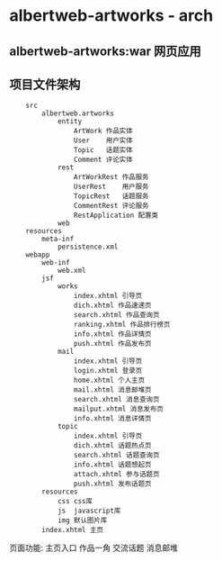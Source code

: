 # albertweb-artworks - arch

## albertweb-artworks:war 网页应用
## 项目文件架构
		
		src
			albertweb.artworks
				entity
					ArtWork	作品实体
					User    用户实体
					Topic	话题实体
					Comment 评论实体
				rest
					ArtWorkRest 作品服务
					UserRest	用户服务
					TopicRest	话题服务
					CommentRest	评论服务
					RestApplication 配置类
				web
		resources
			meta-inf
				persistence.xml
		webapp
			web-inf
				web.xml
			jsf
				works
					index.xhtml 引导页
					dich.xhtml 作品速递页
					search.xhtml 作品查询页
					ranking.xhtml 作品排行榜页
					info.xhtml 作品详情页
					push.xhtml 作品发布页
				mail
					index.xhtml 引导页
					login.xhtml 登录页
					home.xhtml 个人主页
					mail.xhtml 消息邮堆页
					search.xhtml 消息查询页
					mailput.xhtml 消息发布页
					info.xhtml 消息详情页
				topic
					index.xhtml 引导页
					dich.xhtml 话题热点页
					search.xhtml 话题查询页
					info.xhtml 话题想起页
					attach.xhtml 参与话题页
					push.xhtml 发布话题页
			resources
				css css库
				js  javascript库
				img 默认图片库
			index.xhtml 主页

页面功能:
主页入口
作品一角
交流话题
消息邮堆

